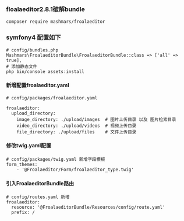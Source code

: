 ### floalaeditor2.8.1破解bundle
```
composer require mashmars/froalaeditor
```
### symfony4 配置如下
```
# config/bundles.php
Mashmars\FroalaeditorBundle\FroalaeditorBundle::class => ['all' => true],
# 添加静态文件
php bin/console assets:install
```

#### 新增配置froalaeditor.yaml
```
# config/packages/froalaeditor.yaml

froalaeditor: 
  upload_directory:
    image_directory: ./upload/images  # 图片上传目录 以及 图片检索目录
    video_directory: ./upload/videos  # 视频上传目录
    file_directory: ./upload/files    # 文件上传目录
```
#### 修改twig.yaml配置
```
# config/packages/twig.yaml 新增字段模板
form_themes:
    - '@Froalaeditor/Form/froalaeditor_type.twig'
```
#### 引入FroalaeditorBundle路由
```
# config/routes.yaml 新增
froalaeditor:
  resource: '@FroalaeditorBundle/Resources/config/route.yaml'  
  prefix: /
```
